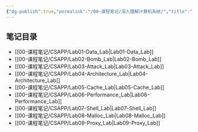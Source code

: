 ```yaml
---
{"dg-publish":true,"permalink":"/00-课程笔记/深入理解计算机系统/","title":"深入理解计算机系统"}
---
```



## 笔记目录

- [[00-课程笔记/CSAPP/Lab01-Data_Lab\|Lab01-Data_Lab]]
- [[00-课程笔记/CSAPP/Lab02-Bomb_Lab\|Lab02-Bomb_Lab]]
- [[00-课程笔记/CSAPP/Lab03-Attack_Lab\|Lab03-Attack_Lab]]
- [[00-课程笔记/CSAPP/Lab04-Architecture_Lab\|Lab04-Architecture_Lab]]
- [[00-课程笔记/CSAPP/Lab05-Cache_Lab\|Lab05-Cache_Lab]]
- [[00-课程笔记/CSAPP/Lab06-Performance_Lab\|Lab06-Performance_Lab]]
- [[00-课程笔记/CSAPP/Lab07-Shell_Lab\|Lab07-Shell_Lab]]
- [[00-课程笔记/CSAPP/Lab08-Malloc_Lab\|Lab08-Malloc_Lab]]
- [[00-课程笔记/CSAPP/Lab09-Proxy_Lab\|Lab09-Proxy_Lab]]

